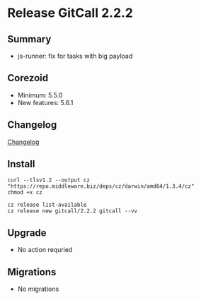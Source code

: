 # Release GitCall 2.2.2

## Summary

* js-runner: fix for tasks with big payload

## Corezoid

* Minimum: 5.5.0
* New features: 5.6.1

## Changelog

[Changelog](CHANGELOG.md)

## Install

```
curl --tlsv1.2 --output cz "https://repo.middleware.biz/deps/cz/darwin/amd64/1.3.4/cz"
chmod +x cz

cz release list-available
cz release new gitcall/2.2.2 gitcall --vv
```

## Upgrade
* No action requried

## Migrations

* No migrations
